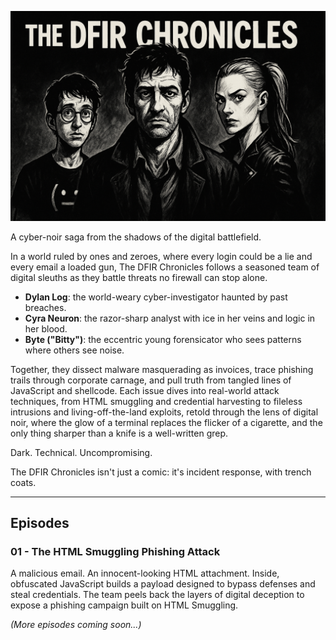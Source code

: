 ![banner](./banner.png)

A cyber-noir saga from the shadows of the digital battlefield.

In a world ruled by ones and zeroes, where every login could be a lie and every email a loaded gun, The DFIR Chronicles follows a seasoned team of digital sleuths as they battle threats no firewall can stop alone.

- **Dylan Log**: the world-weary cyber-investigator haunted by past breaches.
- **Cyra Neuron**: the razor-sharp analyst with ice in her veins and logic in her blood.
- **Byte ("Bitty")**: the eccentric young forensicator who sees patterns where others see noise.

Together, they dissect malware masquerading as invoices, trace phishing trails through corporate carnage, and pull truth from tangled lines of JavaScript and shellcode. Each issue dives into real-world attack techniques, from HTML smuggling and credential harvesting to fileless intrusions and living-off-the-land exploits, retold through the lens of digital noir, where the glow of a terminal replaces the flicker of a cigarette, and the only thing sharper than a knife is a well-written grep.

Dark. Technical. Uncompromising.

The DFIR Chronicles isn't just a comic: it's incident response, with trench coats.

---

## Episodes

### 01 - The HTML Smuggling Phishing Attack

A malicious email. An innocent-looking HTML attachment. Inside, obfuscated JavaScript builds a payload designed to bypass defenses and steal credentials. The team peels back the layers of digital deception to expose a phishing campaign built on HTML Smuggling.

*(More episodes coming soon...)*
